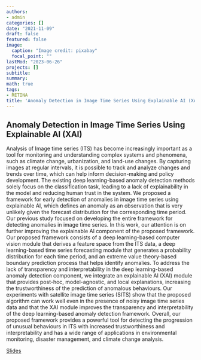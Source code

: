 ```yaml
---
authors:
- admin
categories: []
date: "2021-11-09"
draft: false
featured: false
image:
  caption: "Image credit: pixabay"
  focal_point: ""
lastMod: "2023-06-26"
projects: []
subtitle: 
summary: 
math: true
tags: 
- RETINA
title: 'Anomaly Detection in Image Time Series Using Explainable AI (XAI)'
---
```


## Anomaly Detection in Image Time Series Using Explainable AI (XAI)

Analysis of Image time series (ITS) has become increasingly important as a tool for monitoring and
understanding complex systems and phenomena, such as climate change, urbanization, and land-use changes.
By capturing images at regular intervals, it is possible to track and analyze changes and trends over time, which can help inform decision-making and policy development. The existing deep learning-based anomaly
detection methods solely focus on the classification task, leading to a lack of explainability in the model and reducing human trust in the system. We proposed a framework for early detection of anomalies in image
time series using explainable AI, which defines an anomaly as an observation that is very unlikely given
the forecast distribution for the corresponding time period. Our previous study focused on developing the
entire framework for detecting anomalies in image time series. In this work, our attention is on further
improving the explainable AI component of the proposed framework. Our proposed framework consists
of a deep learning-based computer vision module that derives a feature space from the ITS data, a deep
learning-based time series forecasting module that generates a probability distribution for each time period, and an extreme value theory-based boundary prediction process that helps identify anomalies. To address the lack of transparency and interpretability in the deep learning-based anomaly detection component, we integrate an explainable AI (XAI) module that provides post-hoc, model-agnostic, and local explanations, increasing the trustworthiness of the prediction of anomalous behaviours. Our experiments with satellite image time series (SITS) show that the proposed algorithm can work well even in the presence of noisy image time series data and that the XAI module improves the transparency and interpretability of the deep learning-based anomaly detection framework. Overall, our proposed framework provides a powerful tool for detecting the progression of unusual behaviours in ITS with increased trustworthiness and interpretability and has a wide range of applications in environmental monitoring, disaster management, and climate change analysis.

[Slides](talks/ISF2023/ISF_2023.html)



